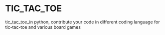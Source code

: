 # TIC_TAC_TOE
tic_tac_toe_in python, contribute your code in different coding language for tic-tac-toe and various board games
